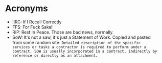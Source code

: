 # Acronyms

- IIRC: If I Recall Correctly
- FFS: For Fuck Sake!
- RIP: Rest In Peace. Those are bad news, normally.
- SoW: It's not a saw, it's just a Statement of Work. Copied and pasted from some random site: `Detailed description of the specific services or tasks a contractor is required to perform under a contract. SOW is usually incorporated in a contract, indirectly by reference or directly as an attachment.`
